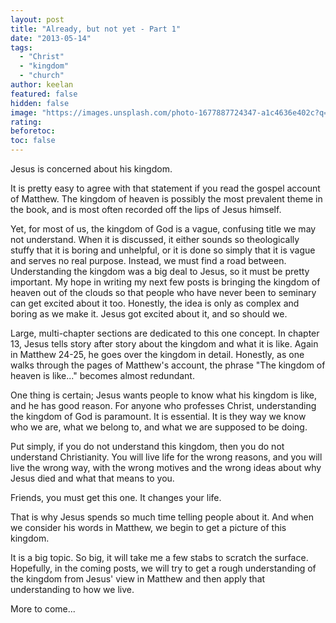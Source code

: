 ```yaml
---
layout: post
title: "Already, but not yet - Part 1"
date: "2013-05-14"
tags: 
  - "Christ"
  - "kingdom"
  - "church"
author: keelan
featured: false
hidden: false
image: "https://images.unsplash.com/photo-1677887724347-a1c4636e402c?q=80&w=2070&auto=format&fit=crop&ixlib=rb-4.0.3&ixid=M3wxMjA3fDB8MHxwaG90by1wYWdlfHx8fGVufDB8fHx8fA%3D%3D"
rating:
beforetoc:
toc: false
---
```


Jesus is concerned about his kingdom.

It is pretty easy to agree with that statement if you read the gospel account of Matthew. The kingdom of heaven is possibly the most prevalent theme in the book, and is most often recorded off the lips of Jesus himself.

Yet, for most of us, the kingdom of God is a vague, confusing title we may not understand. When it is discussed, it either sounds so theologically stuffy that it is boring and unhelpful, or it is done so simply that it is vague and serves no real purpose. Instead, we must find a road between. Understanding the kingdom was a big deal to Jesus, so it must be pretty important. My hope in writing my next few posts is bringing the kingdom of heaven out of the clouds so that people who have never been to seminary can get excited about it too. Honestly, the idea is only as complex and boring as we make it. Jesus got excited about it, and so should we.

Large, multi-chapter sections are dedicated to this one concept. In chapter 13, Jesus tells story after story about the kingdom and what it is like. Again in Matthew 24-25, he goes over the kingdom in detail. Honestly, as one walks through the pages of Matthew's account, the phrase "The kingdom of heaven is like..." becomes almost redundant.

One thing is certain; Jesus wants people to know what his kingdom is like, and he has good reason. For anyone who professes Christ, understanding the kingdom of God is paramount. It is essential. It is they way we know who we are, what we belong to, and what we are supposed to be doing.

Put simply, if you do not understand this kingdom, then you do not understand Christianity. You will live life for the wrong reasons, and you will live the wrong way, with the wrong motives and the wrong ideas about why Jesus died and what that means to you.

Friends, you must get this one. It changes your life.

That is why Jesus spends so much time telling people about it. And when we consider his words in Matthew, we begin to get a picture of this kingdom.

It is a big topic. So big, it will take me a few stabs to scratch the surface. Hopefully, in the coming posts, we will try to get a rough understanding of the kingdom from Jesus' view in Matthew and then apply that understanding to how we live.

More to come...

